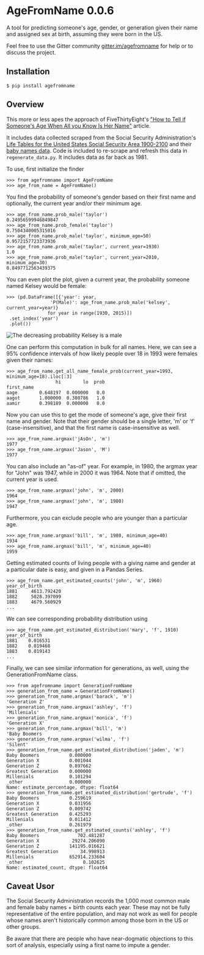 # AgeFromName 0.0.6
A tool for predicting someone's age, gender, or generation given their name and assigned sex at birth, 
assuming they were born in the US.

Feel free to use the Gitter community [gitter.im/agefromname](https://gitter.im/agefromname/Lobby) for help or to discuss the project.   

## Installation

`$ pip install agefromname`

## Overview

This more or less apes the approach of FiveThirtyEight's ["How to Tell if Someone's Age
When All you Know Is Her Name"](https://fivethirtyeight.com/features/how-to-tell-someones-age-when-all-you-know-is-her-name/) article.
 
It includes data collected scraped from the Social Security 
Administration's [Life Tables for the United States Social Security Area 1900-2100](https://www.ssa.gov/oact/NOTES/as120/LifeTables_Body.html#wp1168591)
 and their [baby names data](http://www.ssa.gov/oact/babynames/names.zip). Code is included
 to re-scrape and refresh this data in `regenerate_data.py`.  It includes data as far back as
 1981.

To use, first initialize the finder

```pythonstub
>>> from agefromname import AgeFromName
>>> age_from_name = AgeFromName()
```

You find the probability of someone's gender based on their first name and optionally,
 the current year and/or their minimum age.  

```pythonstub
>>> age_from_name.prob_male('taylor')
0.24956599946849847
>>> age_from_name.prob_female('taylor')
0.7504340005315016
>>> age_from_name.prob_male('taylor', minimum_age=50)
0.9572157723373936
>>> age_from_name.prob_male('taylor', current_year=1930)
1.0
>>> age_from_name.prob_male('taylor', current_year=2010, minimum_age=30)
0.8497712563439375
```

You can even plot the plot, given a current year, the probability someone named Kelsey would be female:
 
```pythonstub
>>> (pd.DataFrame([{'year': year, 
                'P(Male)': age_from_name.prob_male('kelsey', current_year=year)}
               for year in range(1930, 2015)])
 .set_index('year')
 .plot())
```
![The decreasing probability Kelsey is a male](https://jasonkessler.github.io/kelseyplot.png)

One can perform this computation in bulk for all names.  Here, we can see a 95% confidence intervals
 of how likely people over 18 in 1993 were females given their names:
```pythonstub
>>> age_from_name.get_all_name_female_prob(current_year=1993, minimum_age=18).iloc[:3]
                  hi        lo  prob
first_name
aage        0.648197  0.000000   0.0
aagot       1.000000  0.380786   1.0
aamir       0.398189  0.000000   0.0
```

Now you can use this to get the mode of someone's age, give their first name and 
gender.  Note that their gender should be a single letter, 'm' or 'f' (case-insensitive), and that the
  first name is case-insensitive as well.
  
```pythonstub
>>> age_from_name.argmax('jAsOn', 'm')
1977
>>> age_from_name.argmax('Jason', 'M')
1977
```

You can also include an "as-of" year.  For example, in 1980, the argmax year for "John" was 1947, while in 2000 it was 1964.  Note that if omitted, the current year is used.

```pythonstub
>>> age_from_name.argmax('john', 'm', 2000)
1964
>>> age_from_name.argmax('john', 'm', 1980)
1947
```

Furthermore, you can exclude people who are younger than a particular age.  
```pythonstub
>>> age_from_name.argmax('bill', 'm', 1980, minimum_age=40)
1934
>>> age_from_name.argmax('bill', 'm', minimum_age=40)
1959
```

Getting estimated counts of living people with a giving name and gender at a particular date is easy, 
and given in a Pandas Series.
```pythonstub
>>> age_from_name.get_estimated_counts('john', 'm', 1960)
year_of_birth
1881     4613.792420
1882     5028.397099
1883     4679.560929
...
```

We can see corresponding probability distribution using

```pythonstub
>>> age_from_name.get_estimated_distribution('mary', 'f', 1910)
year_of_birth
1881    0.016531
1882    0.019468
1883    0.019143
...
```

Finally, we can see similar information for generations, as well, using the GenerationFromName class.
```pythonstub
>>> from agefromname import GenerationFromName
>>> generation_from_name = GenerationFromName()
>>> generation_from_name.argmax('barack', 'm')
'Generation Z'
>>> generation_from_name.argmax('ashley', 'f')
'Millenials'
>>> generation_from_name.argmax('monica', 'f')
'Generation X'
>>> generation_from_name.argmax('bill', 'm')
'Baby Boomers
>>> generation_from_name.argmax('wilma', 'f')
'Silent'
>>> generation_from_name.get_estimated_distribution('jaden', 'm')
Baby Boomers           0.000000
Generation X           0.001044
Generation Z           0.897662
Greatest Generation    0.000000
Millenials             0.101294
_other                 0.000000
Name: estimate_percentage, dtype: float64
>>> generation_from_name.get_estimated_distribution('gertrude', 'f')
Baby Boomers           0.259619
Generation X           0.031956
Generation Z           0.009742
Greatest Generation    0.425293
Millenials             0.011412
_other                 0.261979
>>> generation_from_name.get_estimated_counts('ashley', 'f')
Baby Boomers              702.481287
Generation X            29274.206090
Generation Z           141195.016621
Greatest Generation        34.998913
Millenials             652914.233604
_other                      0.102625
Name: estimated_count, dtype: float64
```

## Caveat Usor
The Social Security Administration records the 1,000 most common male and female baby names + birth counts each year.  These may not be fully representative of the entire population, and may not work as well for people whose names aren't historically common among those born in the US or other groups. 

Be aware that there are people who have near-dogmatic objections to this sort of analysis, especially using a first name to impute a gender.  


